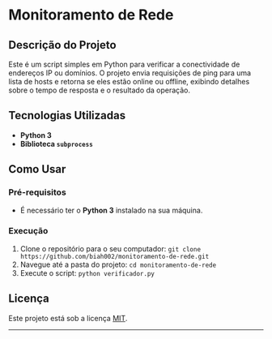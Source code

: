 # Monitoramento de Rede

## Descrição do Projeto

Este é um script simples em Python para verificar a conectividade de endereços IP ou domínios. O projeto envia requisições de ping para uma lista de hosts e retorna se eles estão online ou offline, exibindo detalhes sobre o tempo de resposta e o resultado da operação.

## Tecnologias Utilizadas

* **Python 3**
* **Biblioteca `subprocess`**

## Como Usar

### Pré-requisitos
* É necessário ter o **Python 3** instalado na sua máquina.

### Execução
1.  Clone o repositório para o seu computador:
    `git clone https://github.com/biah002/monitoramento-de-rede.git`
2.  Navegue até a pasta do projeto:
    `cd monitoramento-de-rede`
3.  Execute o script:
    `python verificador.py`

## Licença

Este projeto está sob a licença [MIT](https://opensource.org/licenses/MIT).

---
